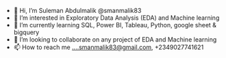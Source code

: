 - 👋 Hi, I’m Suleman Abdulmalik @smanmalik83
- 👀 I’m interested in Exploratory Data Analysis (EDA) and Machine learning
- 🌱 I’m currently learning SQL, Power BI, Tableau, Python, google sheet & bigquery
- 💞️ I’m looking to collaborate on any project of EDA and Machine learning
- 📫 How to reach me ....smanmalik83@gmail.com, +2349027741621

<!---
smanmalik83/smanmalik83 is a ✨ special ✨ repository because its `README.md` (this file) appears on your GitHub profile.
You can click the Preview link to take a look at your changes.
--->
